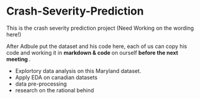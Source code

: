 # Crash-Severity-Prediction
This is the crash severity prediction project (Need Working on the wording here!)

After Adbule put the dataset and his code here, each of us can copy his code and working it in <b> markdown & code </b> on ourself <b> before the next meeting </b>. 
* Explortory data analysis on this Maryland dataset. 
* Apply EDA on canadian datasets
* data pre-processing
* research on the rational behind

